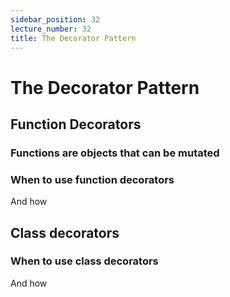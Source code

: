 ```yaml
---
sidebar_position: 32
lecture_number: 32
title: The Decorator Pattern
---
```


# The Decorator Pattern

## Function Decorators
### Functions are objects that can be mutated
### When to use function decorators
And how

## Class decorators
### When to use class decorators
And how
